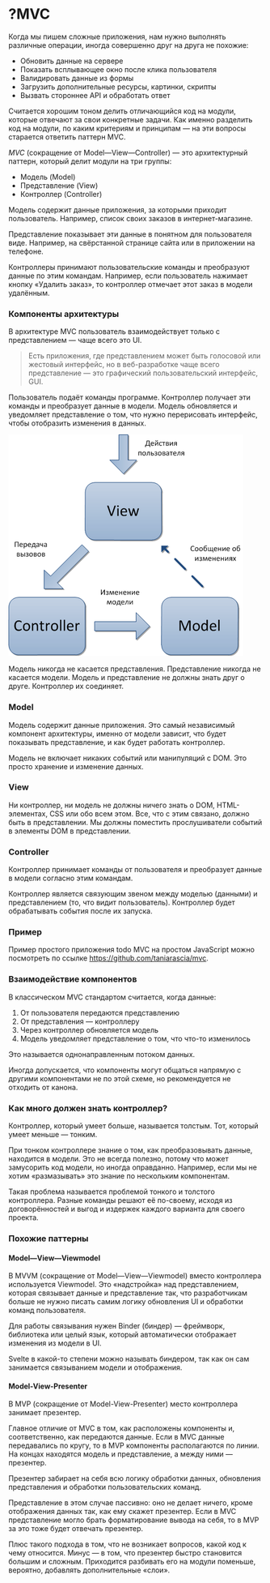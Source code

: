 # ?MVC

Когда мы пишем сложные приложения, нам нужно выполнять различные операции, иногда совершенно друг на друга не похожие:

* Обновить данные на сервере
* Показать всплывающее окно после клика пользователя
* Валидировать данные из формы
* Загрузить дополнительные ресурсы, картинки, скрипты
* Вызвать стороннее API и обработать ответ

Считается хорошим тоном делить отличающийся код на модули, которые отвечают за свои конкретные задачи. Как именно разделить код на модули, по каким критериям и принципам — на эти вопросы старается ответить паттерн MVC.

_MVC_ (сокращение от Model—View—Controller) — это архитектурный паттерн, который делит модули на три группы:

* Модель (Model)
* Представление (View)
* Контроллер (Controller)

Модель содержит данные приложения, за которыми приходит пользователь. Например, список своих заказов в интернет-магазине.

Представление показывает эти данные в понятном для пользователя виде. Например, на свёрстанной странице сайта или в приложении на телефоне.

Контроллеры принимают пользовательские команды и преобразуют данные по этим командам. Например, если пользователь нажимает кнопку «Удалить заказ», то контроллер отмечает этот заказ в модели удалённым.

### Компоненты архитектуры

В архитектуре MVC пользователь взаимодействует только с представлением — чаще всего это UI.

> Есть приложения, где представлением может быть голосовой или жестовый интерфейс, но в веб-разработке чаще всего представление — это графический пользовательский интерфейс, GUI.

Пользователь подаёт команды программе. Контроллер получает эти команды и преобразует данные в модели. Модель обновляется и уведомляет представление о том, что нужно перерисовать интерфейс, чтобы отобразить изменения в данных.

![MVC](../images/mvc.png)

Модель никогда не касается представления. Представление никогда не касается модели. Модель и представление не должны знать друг о друге. Контроллер их соединяет.

### Model

Модель содержит данные приложения. Это самый независимый компонент архитектуры, именно от модели зависит, что будет показывать представление, и как будет работать контроллер.

Модель не включает никаких событий или манипуляций с DOM. Это просто хранение и изменение данных.

### View

Ни контроллер, ни модель не должны ничего знать о DOM, HTML-элементах, CSS или обо всем этом. Все, что с этим связано, должно быть в представлении. Мы должны поместить прослушиватели событий в элементы DOM в представлении.

### Controller

Контроллер принимает команды от пользователя и преобразует данные в модели согласно этим командам.

Контроллер является связующим звеном между моделью (данными) и представлением (то, что видит пользователь). Контроллер будет обрабатывать события после их запуска.

### Пример

Пример простого приложения todo MVC на простом JavaScript можно посмотреть по ссылке https://github.com/taniarascia/mvc.

### Взаимодействие компонентов

В классическом MVC стандартом считается, когда данные:

1. От пользователя передаются представлению
2. От представления — контроллеру
3. Через контроллер обновляется модель
4. Модель уведомляет представление о том, что что-то изменилось

Это называется однонаправленным потоком данных.

Иногда допускается, что компоненты могут общаться напрямую с другими компонентами не по этой схеме, но рекомендуется не отходить от канона.

### Как много должен знать контроллер?

Контроллер, который умеет больше, называется толстым. Тот, который умеет меньше — тонким.

При тонком контроллере знание о том, как преобразовывать данные, находится в модели. Это не всегда полезно, потому что может замусорить код модели, но иногда оправданно. Например, если мы не хотим «размазывать» это знание по нескольким компонентам.

Такая проблема называется проблемой тонкого и толстого контроллера. Разные команды решают её по-своему, исходя из договорённостей и выгод и издержек каждого варианта для своего проекта.

### Похожие паттерны

#### Model—View—Viewmodel

В MVVM (сокращение от Model—View—Viewmodel) вместо контроллера используется Viewmodel. Это «надстройка» над представлением, которая связывает данные и представление так, что разработчикам больше не нужно писать самим логику обновления UI и обработки команд пользователя.

Для работы связывания нужен Binder (биндер) — фреймворк, библиотека или целый язык, который автоматически отображает изменения из модели в UI.

Svelte в какой-то степени можно называть биндером, так как он сам занимается связыванием модели и отображения.

#### Model-View-Presenter

В MVP (сокращение от Model-View-Presenter) место контроллера занимает презентер.

Главное отличие от MVC в том, как расположены компоненты и, соответственно, как передаются данные. Если в MVC данные передавались по кругу, то в MVP компоненты располагаются по линии. На концах находятся модель и представление, а между ними — презентер.

Презентер забирает на себя всю логику обработки данных, обновления представления и обработки пользовательских команд.

Представление в этом случае пассивно: оно не делает ничего, кроме отображения данных так, как ему скажет презентер. Если в MVC представление могло брать форматирование вывода на себя, то в MVP за это тоже будет отвечать презентер.

Плюс такого подхода в том, что не возникает вопросов, какой код к чему относится. Минус — в том, что презентер быстро становится большим и сложным. Приходится разбивать его на модули поменьше, вероятно, добавлять дополнительные «слои».
